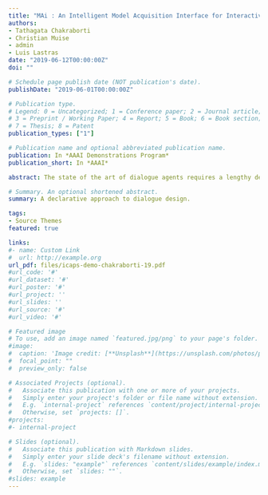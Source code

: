 ```yaml
---
title: "MAi : An Intelligent Model Acquisition Interface for Interactive Specification of Dialog Agents"
authors:
- Tathagata Chakraborti
- Christian Muise
- admin
- Luis Lastras
date: "2019-06-12T00:00:00Z"
doi: ""

# Schedule page publish date (NOT publication's date).
publishDate: "2019-06-01T00:00:00Z"

# Publication type.
# Legend: 0 = Uncategorized; 1 = Conference paper; 2 = Journal article;
# 3 = Preprint / Working Paper; 4 = Report; 5 = Book; 6 = Book section;
# 7 = Thesis; 8 = Patent
publication_types: ["1"]

# Publication name and optional abbreviated publication name.
publication: In *AAAI Demonstrations Program*
publication_short: In *AAAI*

abstract: The state of the art of dialogue agents requires a lengthy design process spanning months with experts in the loop who specify complex conversation patterns manually. Our work proposes a paradigm shift in bot design by adopting a declarative approach which composes the full dialog tree automatically. This allows the designer to construct complex dialogue agents from scratch and interact with them in a matter of hours. The demonstration will allow the audience to interact with this new design paradigm and construct their own bots on the spot.

# Summary. An optional shortened abstract.
summary: A declarative approach to dialogue design.

tags:
- Source Themes
featured: true

links:
#- name: Custom Link
#  url: http://example.org
url_pdf: files/icaps-demo-chakraborti-19.pdf
#url_code: '#'
#url_dataset: '#'
#url_poster: '#'
#url_project: ''
#url_slides: ''
#url_source: '#'
#url_video: '#'

# Featured image
# To use, add an image named `featured.jpg/png` to your page's folder.
#image:
#  caption: 'Image credit: [**Unsplash**](https://unsplash.com/photos/pLCdAaMFLTE)'
#  focal_point: ""
#  preview_only: false

# Associated Projects (optional).
#   Associate this publication with one or more of your projects.
#   Simply enter your project's folder or file name without extension.
#   E.g. `internal-project` references `content/project/internal-project/index.md`.
#   Otherwise, set `projects: []`.
#projects:
#- internal-project

# Slides (optional).
#   Associate this publication with Markdown slides.
#   Simply enter your slide deck's filename without extension.
#   E.g. `slides: "example"` references `content/slides/example/index.md`.
#   Otherwise, set `slides: ""`.
#slides: example
---
```

